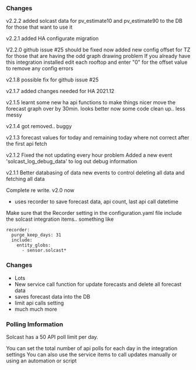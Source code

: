 ### Changes

v2.2.2
added solcast data for pv_estimate10 and pv_estimate90 to the DB for those that want to use it

v2.2.1
added HA configurate migration

V2.2.0
github issue #25 should be fixed now
added new config offset for TZ for those that are having the odd graph drawing problem
If you already have this integration installed edit each rooftop and enter "0" for the offset value to remove any config errors

v2.1.8
possible fix for github issue #25

v2.1.7
added changes needed for HA 2021.12

v2.1.5
learnt some new ha api functions to make things nicer
move the forecast graph over by 30min. looks better now
some code clean up.. less messy

v2.1.4
got removed.. buggy

v2.1.3
forecast values for today and remaining today where not correct after the first api fetch

v2.1.2
Fixed the not updating every hour problem
Added a new event 'solcast_log_debug_data' to log out debug information 


v2.1.1
Better databasing of data
new events to control deleting all data and fetching all data

Complete re write. v2.0 now 
- uses recorder to save forecast data, api count, last api call datetime

Make sure that the Recorder setting in the configuration.yaml file include the solcast integration items.. something like
```
recorder:
  purge_keep_days: 31
  include:
    entity_globs:
      - sensor.solcast*
```


### Changes

- Lots
- New service call function for update forecasts and delete all forecast data
- saves forecast data into the DB
- limit api calls setting
- much much more

### Polling Imformation

Solcast has a 50 API poll limit per day.

You can set the total number of api polls for each day in the integration settings
You can also use the service items to call updates manually or using an automation or script
